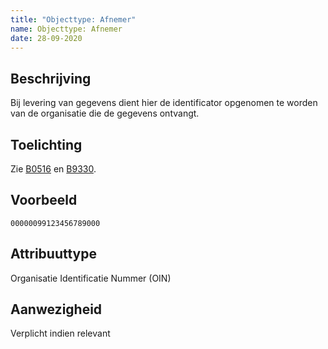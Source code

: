 ```yaml
---
title: "Objecttype: Afnemer"
name: Objecttype: Afnemer
date: 28-09-2020
---
```


## Beschrijving
Bij levering van gegevens dient hier de identificator opgenomen te worden van de organisatie die de gegevens ontvangt.

## Toelichting
Zie [B0516](../../../achtergronddocumentatie/ontwerp/artefacten/0516.md) en [B9330](../../../achtergronddocumentatie/ontwerp/artefacten/9330.md).

## Voorbeeld
`00000099123456789000`

## Attribuuttype
Organisatie Identificatie Nummer (OIN)

## Aanwezigheid
Verplicht indien relevant
